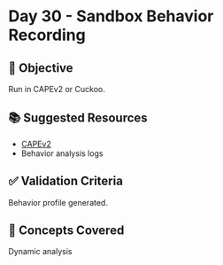 # Day 30 - Sandbox Behavior Recording

## 🎯 Objective
Run in CAPEv2 or Cuckoo.

## 📚 Suggested Resources
- [CAPEv2](https://github.com/kevoreilly/CAPEv2)
- Behavior analysis logs

## ✅ Validation Criteria
Behavior profile generated.

## 🧠 Concepts Covered
Dynamic analysis
